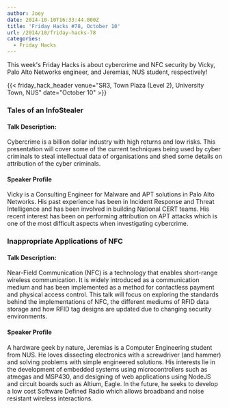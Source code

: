 ```yaml
---
author: Joey
date: 2014-10-10T16:33:44.000Z
title: 'Friday Hacks #78, October 10'
url: /2014/10/friday-hacks-78
categories:
  - Friday Hacks
---
```


This week's Friday Hacks is about cybercrime and NFC security by Vicky, Palo Alto Networks engineer, and Jeremias, NUS student, respectively!

{{< friday_hack_header venue="SR3, Town Plaza (Level 2), University Town, NUS" date="October 10" >}}

### Tales of an InfoStealer

#### Talk Description:

Cybercrime is a billion dollar industry with high returns and low risks. This presentation will cover some of the current techniques being used by cyber criminals to steal intellectual data of organisations and shed some details on attribution of the cyber criminals.

#### Speaker Profile

Vicky is a Consulting Engineer for Malware and APT solutions in Palo Alto Networks. His past experience has been in Incident Response and Threat Intelligence and has been involved in building National CERT teams. His recent interest has been on performing attribution on APT attacks which is one of the most difficult aspects when investigating cybercrime.

### Inappropriate Applications of NFC

#### Talk Description:

Near-Field Communication (NFC) is a technology that enables short-range wireless communication. It is widely introduced as a communication medium and has been implemented as a method for contactless payment and physical access control. This talk will focus on exploring the standards behind the implementations of NFC, the different mediums of RFID data storage and how RFID tag designs are updated due to changing security environments.

#### Speaker Profile

A hardware geek by nature, Jeremias is a Computer Engineering student from NUS. He loves dissecting electronics with a screwdriver (and hammer) and solving problems with simple engineered solutions. His interests lie in the development of embedded systems using microcontrollers such as atmegas and MSP430, and designing of web applications using NodeJS and circuit boards such as Altium, Eagle. In the future, he seeks to develop a low cost Software Defined Radio which allows broadband and noise resistant wireless interactions.
